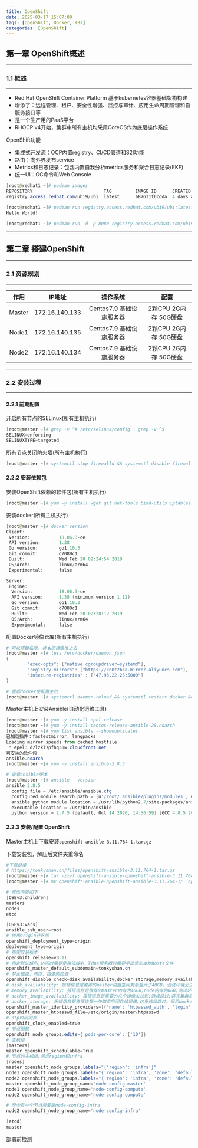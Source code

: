 ```yaml
---
title: OpenShift
date: 2025-03-17 15:07:00
tags: [OpenShift, Docker, K8s]
categories: [OpenShift]
---
```


## 第一章 OpenShift概述

----

### 1.1 概述

---

* Red Hat OpenShift Container Platform 基于kubernetes容器基础架构构建
* 增添了：远程管理、租户、安全性增强、监控与审计、应用生命周期管理和自服务接口等
* 是一个生产用的PaaS平台
* RHOCP v4开始，集群中所有主机均采用CoreOS作为底层操作系统

OpenShift功能

* 集成式开发流：OCP内置registry、CI/CD管道和S2I功能
* 路由：向外界发布service
* Metrics和日志记录：包含内置自我分析metrics服务和聚合日志记录(EKF)
* 统一UI：OC命令和Web Console

```powershell
[root@redhat1 ~]# podman images
REPOSITORY                           TAG         IMAGE ID      CREATED     SIZE
registry.access.redhat.com/ubi9/ubi  latest      a87631f6cdda  4 days ago  251 MB

[root@redhat1 ~]# podman run registry.access.redhat.com/ubi9/ubi:latest echo "Hello World!"
Hello World!

[root@redhat1 ~]# podman run -d -p 8080 registry.access.redhat.com/ubi9/ubi:latest
```

----

## 第二章 搭建OpenShift

---

### 2.1 资源规划

---

|  作用  |     IP地址     |          操作系统          |         配置          |
| :----: | :------------: | :------------------------: | :-------------------: |
| Master | 172.16.140.133 | Centos7.9   基础设施服务器 | 2颗CPU 2G内存 50G硬盘 |
| Node1  | 172.16.140.135 | Centos7.9   基础设施服务器 | 2颗CPU 2G内存 50G硬盘 |
| Node2  | 172.16.140.134 | Centos7.9   基础设施服务器 | 2颗CPU 2G内存 50G硬盘 |

---

### 2.2 安装过程

---

#### 2.2.1 前期配置

开启所有节点的SELinux(所有主机执行)

```powershell
[root@master ~]# grep -v ^# /etc/selinux/config | grep -v ^$
SELINUX=enforcing
SELINUXTYPE=targeted
```

所有节点关闭防火墙(所有主机执行)

```powershell
[root@master ~]# systemctl stop firewalld && systemctl disable firewalld
```

#### 2.2.2 安装依赖包

安装OpenShift依赖的软件包(所有主机执行)

```powershell
[root@master ~]# yum -y install wget git net-tools bind-utils iptables-services bridge-utils bash-completion kexec-tools sos psacct bash-completion.noarch python-passlib NetworkManager vim
```

安装docker(所有主机执行)

```powershell
[root@master ~]# docker version
Client:
 Version:           18.06.3-ce
 API version:       1.38
 Go version:        go1.10.3
 Git commit:        d7080c1
 Built:             Wed Feb 20 02:24:54 2019
 OS/Arch:           linux/arm64
 Experimental:      false

Server:
 Engine:
  Version:          18.06.3-ce
  API version:      1.38 (minimum version 1.12)
  Go version:       go1.10.3
  Git commit:       d7080c1
  Built:            Wed Feb 20 02:28:12 2019
  OS/Arch:          linux/arm64
  Experimental:     false
```

配置Docker镜像仓库(所有主机执行)

```powershell
# 可以搭建私服，挂🪜把镜像推上去
[root@master ~]# less /etc/docker/daemon.json
{
        "exec-opts": ["native.cgroupdriver=systemd"],
        "registry-mirrors": ["https://kn0t2bca.mirror.aliyuncs.com"],
        "insecure-registries" : ["47.93.22.25:5000"]
}

# 重启docker使配置生效
[root@master ~]# systemctl daemon-reload && systemctl restart docker && systemctl enable docker
```

Master主机上安装Ansible(自动化运维工具)

```powershell
[root@master ~]# yum -y install epel-release
[root@master ~]# yum -y install centos-release-ansible-28.noarch
[root@master ~]# yum list ansible --showduplicates
已加载插件：fastestmirror, langpacks
Loading mirror speeds from cached hostfile
 * epel: d2lzkl7pfhq30w.cloudfront.net
可安装的软件包
ansible.noarch                                                                2.8.5-1.el7                                                                 epel
[root@master ~]# yum -y install ansible-2.8.5

# 查看ansible版本
[root@master ~]# ansible --version
ansible 2.8.5
  config file = /etc/ansible/ansible.cfg
  configured module search path = [u'/root/.ansible/plugins/modules', u'/usr/share/ansible/plugins/modules']
  ansible python module location = /usr/lib/python2.7/site-packages/ansible
  executable location = /usr/bin/ansible
  python version = 2.7.5 (default, Oct 14 2020, 14:56:59) [GCC 4.8.5 20150623 (Red Hat 4.8.5-44)]
```

#### 2.2.3 安装/配置 OpenShift

Master主机上下载安装`openshift-ansible-3.11.764-1.tar.gz`

下载安装包，解压后文件夹重命名

```powershell
#下载链接
# https://tonkyshan.cn/files/openshift-ansible-3.11.764-1.tar.gz
[root@master ~]# tar -zxvf openshift-ansible-openshift-ansible-3.11.764-1.tar.gz
[root@master ~]# mv openshift-ansible-openshift-ansible-3.11.764-1/  openshift-ansible
```

```powershell
# 修改内容如下
[OSEv3:children]
masters
nodes
etcd

[OSEv3:vars]
ansible_ssh_user=root
# 使用origin社区版
openshift_deployment_type=origin
deployment_type=origin
# 指定安装版本
openshift_release=v3.11
# 指定默认域名,访问时需要使用该域名,无dns服务器时需要手动添加本地hosts文件
openshift_master_default_subdomain=tonkyshan.cn
# 禁止磁盘、内存、镜像的检查
openshift_disable_check=disk_availability,docker_storage,memory_availability
# disk_availability: 报错信息是推荐的master磁盘空间剩余量大于40GB。测试环境无法满足;跳过检测
# memory_availability: 报错信息是推荐的master内存为16GB;node内存为8GB;测试环境无法满足;跳过检测
# docker_image_availability: 报错信息是需要的几个镜像未找到;选择跳过;装完集群后;在使用的时候再自行下载
# docker_storage: 报错信息是推荐选择一块磁盘空间存储镜像;这里选择跳过。采用docker默认的方式存储镜像
openshift_master_identity_providers=[{'name': 'htpasswd_auth', 'login': 'true', 'challenge': 'true', 'kind': 'HTPasswdPasswordIdentityProvider'}]
openshift_master_htpasswd_file=/etc/origin/master/htpasswd
# ntp时间同步
openshift_clock_enabled=true
# 节点配额
openshift_node_groups.edits={'pods-per-core': ['10']}
# 主机组
[masters]
master openshift_schedulable=True
# 节点的主机组,包含region和infra
[nodes]
master openshift_node_groups.labels="{'region': 'infra'}"
node1 openshift_node_groups.labels="{'region': 'infra', 'zone': 'default'}"
node2 openshift_node_groups.labels="{'region': 'infra', 'zone': 'default'}"
master openshift_node_group_name='node-config-master'
node1 openshift_node_group_name='node-config-compute'
node2 openshift_node_group_name='node-config-compute'

# 至少有一个节点需要是node-config-infra
node2 openshift_node_group_name='node-config-infra'

[etcd]
master
```

部署前检测

